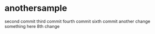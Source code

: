 # anothersample

second commit
third commit
fourth commit
sixth commit
another change
something here
8th change
